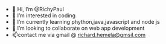 - 👋 Hi, I’m @RichyPaul
- 👀 I’m interested in coding
- 🌱 I’m currently learning phython,java,javascript and node js
- 💞️ I’m looking to collaborate on web app development
- 📫contact me via gmail @ richard.hemela@gmsil.com
<!---
RichyPaul/RichyPaul is a ✨ special ✨ repository because its `README.md` (this file) appears on your GitHub profile.
You can click the Preview link to take a look at your changes.
--->
